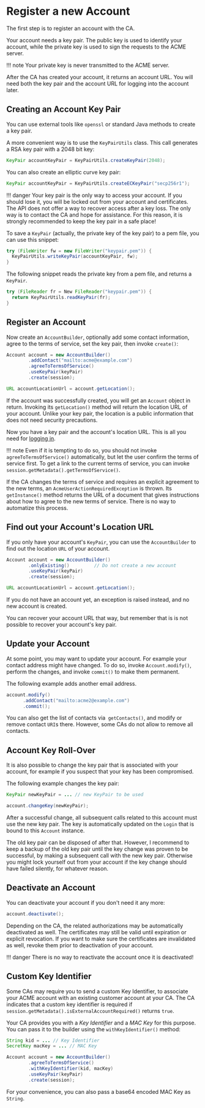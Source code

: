 # Register a new Account

The first step is to register an account with the CA.

Your account needs a key pair. The public key is used to identify your account, while the private key is used to sign the requests to the ACME server.

!!! note
    Your private key is never transmitted to the ACME server.

After the CA has created your account, it returns an account URL. You will need both the key pair and the account URL for logging into the account later.

## Creating an Account Key Pair

You can use external tools like `openssl` or standard Java methods to create a key pair.

A more convenient way is to use the `KeyPairUtils` class. This call generates a RSA key pair with a 2048 bit key:

```java
KeyPair accountKeyPair = KeyPairUtils.createKeyPair(2048);
```

You can also create an elliptic curve key pair:

```java
KeyPair accountKeyPair = KeyPairUtils.createECKeyPair("secp256r1");
```

!!! danger
    Your key pair is the only way to access your account. If you should lose it, you will be locked out from your account and certificates. The API does not offer a way to recover access after a key loss. The only way is to contact the CA and hope for assistance. For this reason, it is strongly recommended to keep the key pair in a safe place!

To save a `KeyPair` (actually, the private key of the key pair) to a pem file, you can use this snippet:

```java
try (FileWriter fw = new FileWriter("keypair.pem")) {
  KeyPairUtils.writeKeyPair(accountKeyPair, fw);
}
```

The following snippet reads the private key from a pem file, and returns a `KeyPair`.

```java
try (FileReader fr = New FileReader("keypair.pem")) {
  return KeyPairUtils.readKeyPair(fr);
}
```

## Register an Account

Now create an `AccountBuilder`, optionally add some contact information, agree to the terms of service, set the key pair, then invoke `create()`:

```java
Account account = new AccountBuilder()
        .addContact("mailto:acme@example.com")
        .agreeToTermsOfService()
        .useKeyPair(keyPair)
        .create(session);

URL accountLocationUrl = account.getLocation();
```

If the account was successfully created, you will get an `Account` object in return. Invoking its `getLocation()` method will return the location URL of your account. Unlike your key pair, the location is a public information that does not need security precautions.

Now you have a key pair and the account's location URL. This is all you need for [logging in](login.md).

!!! note
    Even if it is tempting to do so, you should not invoke `agreeToTermsOfService()` automatically, but let the user confirm the terms of service first. To get a link to the current terms of service, you can invoke `session.getMetadata().getTermsOfService()`.

If the CA changes the terms of service and requires an explicit agreement to the new terms, an `AcmeUserActionRequiredException` is thrown. Its `getInstance()` method returns the URL of a document that gives instructions about how to agree to the new terms of service. There is no way to automatize this process.

## Find out your Account's Location URL

If you only have your account's `KeyPair`, you can use the `AccountBuilder` to find out the location `URL` of your account.

```java
Account account = new AccountBuilder()
        .onlyExisting()         // Do not create a new account
        .useKeyPair(keyPair)
        .create(session);

URL accountLocationUrl = account.getLocation();
```

If you do not have an account yet, an exception is raised instead, and no new account is created.

You can recover your account URL that way, but remember that is is not possible to recover your account's key pair.

## Update your Account

At some point, you may want to update your account. For example your contact address might have changed. To do so, invoke `Account.modify()`, perform the changes, and invoke `commit()` to make them permanent.

The following example adds another email address.

```java
account.modify()
      .addContact("mailto:acme2@example.com")
      .commit();
```

You can also get the list of contacts via` getContacts()`, and modify or remove contact `URI`s there. However, some CAs do not allow to remove all contacts.

## Account Key Roll-Over

It is also possible to change the key pair that is associated with your account, for example if you suspect that your key has been compromised.

The following example changes the key pair:

```java
KeyPair newKeyPair = ... // new KeyPair to be used

account.changeKey(newKeyPair);
```

After a successful change, all subsequent calls related to this account must use the new key pair. The key is automatically updated on the `Login` that is bound to this `Account` instance.

The old key pair can be disposed of after that. However, I recommend to keep a backup of the old key pair until the key change was proven to be successful, by making a subsequent call with the new key pair. Otherwise you might lock yourself out from your account if the key change should have failed silently, for whatever reason.

## Deactivate an Account

You can deactivate your account if you don't need it any more:

```java
account.deactivate();
```

Depending on the CA, the related authorizations may be automatically deactivated as well. The certificates may still be valid until expiration or explicit revocation. If you want to make sure the certificates are invalidated as well, revoke them prior to deactivation of your account.

!!! danger
    There is no way to reactivate the account once it is deactivated!

## Custom Key Identifier

Some CAs may require you to send a custom Key Identifier, to associate your ACME account with an existing customer account at your CA. The CA indicates that a custom key identifier is required if `session.getMetadata().isExternalAccountRequired()` returns `true`.

Your CA provides you with a _Key Identifier_ and a _MAC Key_ for this purpose. You can pass it to the builder using the `withKeyIdentifier()` method:

```java
String kid = ... // Key Identifier
SecretKey macKey = ... // MAC Key

Account account = new AccountBuilder()
        .agreeToTermsOfService()
        .withKeyIdentifier(kid, macKey)
        .useKeyPair(keyPair)
        .create(session);
```

For your convenience, you can also pass a base64 encoded MAC Key as `String`.
